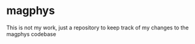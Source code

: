 magphys
=======

This is not my work, just a repository to keep track of my changes to the magphys codebase
